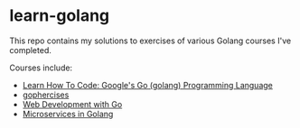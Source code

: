 # learn-golang

This repo contains my solutions to exercises of various Golang courses I've completed.

Courses include:
 * [Learn How To Code: Google's Go (golang) Programming Language](https://www.udemy.com/course/learn-how-to-code/)
 * [gophercises](https://gophercises.com/)
 * [Web Development with Go](https://usegolang.com/)
 * [Microservices in Golang](https://ewanvalentine.io/microservices-in-golang-part-1/)
